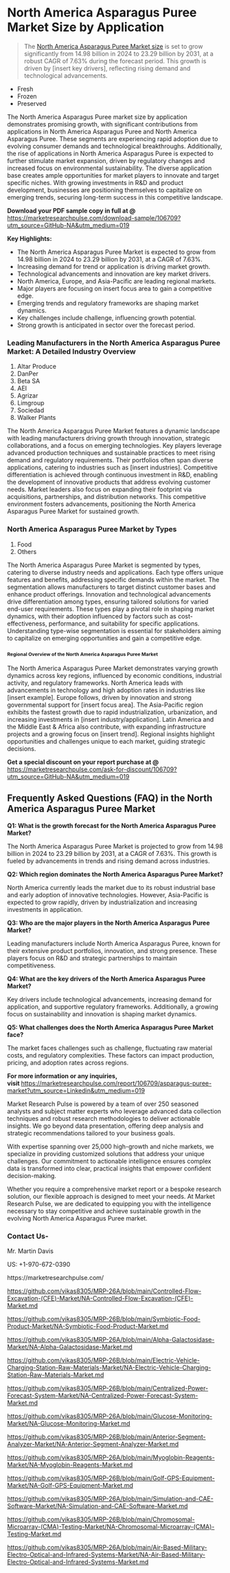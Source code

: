 
<h1>North America Asparagus Puree Market&nbsp;Size by Application</h1><blockquote><p>The <a href="https://marketresearchpulse.com/download-sample/106709?utm_source=GitHub-NA&amp;utm_medium=019">North America Asparagus Puree Market size</a> is set to grow significantly from 14.98 billion in 2024 to 23.29 billion by 2031, at a robust CAGR of 7.63% during the forecast period. This growth is driven by [insert key drivers], reflecting rising demand and technological advancements.</p></blockquote><ul><li>Fresh<li> Frozen<li> Preserved</li></ul><p>The North America Asparagus Puree market size by application demonstrates promising growth, with significant contributions from applications in North America Asparagus Puree and North America Asparagus Puree. These segments are experiencing rapid adoption due to evolving consumer demands and technological breakthroughs. Additionally, the rise of applications in North America Asparagus Puree is expected to further stimulate market expansion, driven by regulatory changes and increased focus on environmental sustainability. The diverse application base creates ample opportunities for market players to innovate and target specific niches. With growing investments in R&D and product development, businesses are positioning themselves to capitalize on emerging trends, securing long-term success in this competitive landscape.</p><p><strong>Download your PDF sample copy in full at @ </strong><a href="https://marketresearchpulse.com/download-sample/106709?utm_source=GitHub-NA&amp;utm_medium=019">https://marketresearchpulse.com/download-sample/106709?utm_source=GitHub-NA&amp;utm_medium=019</a></p><p><strong>Key Highlights: </strong></p><ul><li>The North America Asparagus Puree Market is expected to grow from 14.98 billion in 2024 to 23.29 billion by 2031, at a CAGR of 7.63%.</li><li>Increasing demand for trend or application is driving market growth.</li><li>Technological advancements and innovation are key market drivers.</li><li>North America, Europe, and Asia-Pacific are leading regional markets.</li><li>Major players are focusing on insert focus area to gain a competitive edge.</li><li>Emerging trends and regulatory frameworks are shaping market dynamics.</li><li>Key challenges include challenge, influencing growth potential.</li><li>Strong growth is anticipated in sector over the forecast period.</li></ul><h3>Leading Manufacturers in the North America Asparagus Puree Market: A Detailed Industry Overview</h3><ol><li>Altar Produce</li><li>DanPer</li><li>Beta SA</li><li>AEI</li><li>Agrizar</li><li>Limgroup</li><li>Sociedad</li><li>Walker Plants</li></ol><div class="flex max-w-full flex-col flex-grow"><div class="min-h-8 text-message flex w-full flex-col items-end gap-2 whitespace-normal break-words [.text-message+&amp;]:mt-5" dir="auto" data-message-author-role="assistant" data-message-id="fd8432e4-4910-450d-b182-61b7bfb0a01f" data-message-model-slug="gpt-4o"><div class="flex w-full flex-col gap-1 empty:hidden first:pt-[3px]"><div class="markdown prose w-full break-words dark:prose-invert light"><p>The North America Asparagus Puree Market features a dynamic landscape with leading manufacturers driving growth through innovation, strategic collaborations, and a focus on emerging technologies. Key players leverage advanced production techniques and sustainable practices to meet rising demand and regulatory requirements. Their portfolios often span diverse applications, catering to industries such as [insert industries]. Competitive differentiation is achieved through continuous investment in R&amp;D, enabling the development of innovative products that address evolving customer needs. Market leaders also focus on expanding their footprint via acquisitions, partnerships, and distribution networks. This competitive environment fosters advancements, positioning the North America Asparagus Puree Market for sustained growth.</p></div></div></div></div><h3>North America Asparagus Puree Market by Types</h3><ol><li>Food<li> Others</li></ol><div class="flex max-w-full flex-col flex-grow"><div class="min-h-8 text-message flex w-full flex-col items-end gap-2 whitespace-normal break-words [.text-message+&amp;]:mt-5" dir="auto" data-message-author-role="assistant" data-message-id="084470be-0bb7-4664-bddf-5156b4f41249" data-message-model-slug="gpt-4o-mini"><div class="flex w-full flex-col gap-1 empty:hidden first:pt-[3px]"><div class="markdown prose w-full break-words dark:prose-invert light"><p>The North America Asparagus Puree Market is segmented by types, catering to diverse industry needs and applications. Each type offers unique features and benefits, addressing specific demands within the market. The segmentation allows manufacturers to target distinct customer bases and enhance product offerings. Innovation and technological advancements drive differentiation among types, ensuring tailored solutions for varied end-user requirements. These types play a pivotal role in shaping market dynamics, with their adoption influenced by factors such as cost-effectiveness, performance, and suitability for specific applications. Understanding type-wise segmentation is essential for stakeholders aiming to capitalize on emerging opportunities and gain a competitive edge.</p></div></div></div></div><h3><span style="font-size: 11px;">Regional Overview of the North America Asparagus Puree Market</span></h3><div class="flex max-w-full flex-col flex-grow"><div class="min-h-8 text-message flex w-full flex-col items-end gap-2 whitespace-normal break-words [.text-message+&amp;]:mt-5" dir="auto" data-message-author-role="assistant" data-message-id="e9038762-ce64-4e30-91c9-9bd413514231" data-message-model-slug="gpt-4o-mini"><div class="flex w-full flex-col gap-1 empty:hidden first:pt-[3px]"><div class="markdown prose w-full break-words dark:prose-invert light"><p>The North America Asparagus Puree Market demonstrates varying growth dynamics across key regions, influenced by economic conditions, industrial activity, and regulatory frameworks. North America leads with advancements in technology and high adoption rates in industries like [insert example]. Europe follows, driven by innovation and strong governmental support for [insert focus area]. The Asia-Pacific region exhibits the fastest growth due to rapid industrialization, urbanization, and increasing investments in [insert industry/application]. Latin America and the Middle East &amp; Africa also contribute, with expanding infrastructure projects and a growing focus on [insert trend]. Regional insights highlight opportunities and challenges unique to each market, guiding strategic decisions.</p></div></div></div></div><p><strong>Get a special discount on your report purchase at @ </strong><a href="https://marketresearchpulse.com/ask-for-discount/106709?utm_source=GitHub-NA&amp;utm_medium=019">https://marketresearchpulse.com/ask-for-discount/106709?utm_source=GitHub-NA&amp;utm_medium=019</a></p><h2>Frequently Asked Questions (FAQ) in the North America Asparagus Puree Market</h2><p><strong>Q1: What is the growth forecast for the North America Asparagus Puree Market?</strong></p><p>The North America Asparagus Puree Market is projected to grow from 14.98 billion in 2024 to 23.29 billion by 2031, at a CAGR of 7.63%. This growth is fueled by advancements in trends and rising demand across industries.</p><p><strong>Q2: Which region dominates the North America Asparagus Puree Market?</strong></p><p>North America currently leads the market due to its robust industrial base and early adoption of innovative technologies. However, Asia-Pacific is expected to grow rapidly, driven by industrialization and increasing investments in application.</p><p><strong>Q3: Who are the major players in the North America Asparagus Puree Market?</strong></p><p>Leading manufacturers include North America Asparagus Puree, known for their extensive product portfolios, innovation, and strong presence. These players focus on R&amp;D and strategic partnerships to maintain competitiveness.</p><p><strong>Q4: What are the key drivers of the North America Asparagus Puree Market?</strong></p><p>Key drivers include technological advancements, increasing demand for application, and supportive regulatory frameworks. Additionally, a growing focus on sustainability and innovation is shaping market dynamics.</p><p><strong>Q5: What challenges does the North America Asparagus Puree Market face?</strong></p><p>The market faces challenges such as challenge, fluctuating raw material costs, and regulatory complexities. These factors can impact production, pricing, and adoption rates across regions.</p><p><strong>For more information or any inquiries, visit&nbsp;</strong><a href="https://marketresearchpulse.com/report/106709/asparagus-puree-market?utm_source=Linkedin&utm_medium=019">https://marketresearchpulse.com/report/106709/asparagus-puree-market?utm_source=Linkedin&utm_medium=019</a></p><p>Market Research Pulse is powered by a team of over 250 seasoned analysts and subject matter experts who leverage advanced data collection techniques and robust research methodologies to deliver actionable insights. We go beyond data presentation, offering deep analysis and strategic recommendations tailored to your business goals.</p><p>With expertise spanning over 25,000 high-growth and niche markets, we specialize in providing customized solutions that address your unique challenges. Our commitment to actionable intelligence ensures complex data is transformed into clear, practical insights that empower confident decision-making.</p><p>Whether you require a comprehensive market report or a bespoke research solution, our flexible approach is designed to meet your needs. At Market Research Pulse, we are dedicated to equipping you with the intelligence necessary to stay competitive and achieve sustainable growth in the evolving North America Asparagus Puree market.</p><h3><strong>Contact Us-</strong></h3><p>Mr. Martin Davis</p><p>US: +1-970-672-0390</p><p>https://marketresearchpulse.com/</p><p><a href="https://github.com/vikas8305/MRP-26A/blob/main/Controlled-Flow-Excavation-(CFE)-Market/NA-Controlled-Flow-Excavation-(CFE)-Market.md">https://github.com/vikas8305/MRP-26A/blob/main/Controlled-Flow-Excavation-(CFE)-Market/NA-Controlled-Flow-Excavation-(CFE)-Market.md</a></p><p><a href="https://github.com/vikas8305/MRP-26B/blob/main/Symbiotic-Food-Product-Market/NA-Symbiotic-Food-Product-Market.md">https://github.com/vikas8305/MRP-26B/blob/main/Symbiotic-Food-Product-Market/NA-Symbiotic-Food-Product-Market.md</a></p><p><a href="https://github.com/vikas8305/MRP-26A/blob/main/Alpha-Galactosidase-Market/NA-Alpha-Galactosidase-Market.md">https://github.com/vikas8305/MRP-26A/blob/main/Alpha-Galactosidase-Market/NA-Alpha-Galactosidase-Market.md</a></p><p><a href="https://github.com/vikas8305/MRP-26B/blob/main/Electric-Vehicle-Charging-Station-Raw-Materials-Market/NA-Electric-Vehicle-Charging-Station-Raw-Materials-Market.md">https://github.com/vikas8305/MRP-26B/blob/main/Electric-Vehicle-Charging-Station-Raw-Materials-Market/NA-Electric-Vehicle-Charging-Station-Raw-Materials-Market.md</a></p><p><a href="https://github.com/vikas8305/MRP-26B/blob/main/Centralized-Power-Forecast-System-Market/NA-Centralized-Power-Forecast-System-Market.md">https://github.com/vikas8305/MRP-26B/blob/main/Centralized-Power-Forecast-System-Market/NA-Centralized-Power-Forecast-System-Market.md</a></p><p><a href="https://github.com/vikas8305/MRP-26A/blob/main/Glucose-Monitoring-Market/NA-Glucose-Monitoring-Market.md">https://github.com/vikas8305/MRP-26A/blob/main/Glucose-Monitoring-Market/NA-Glucose-Monitoring-Market.md</a></p><p><a href="https://github.com/vikas8305/MRP-26B/blob/main/Anterior-Segment-Analyzer-Market/NA-Anterior-Segment-Analyzer-Market.md">https://github.com/vikas8305/MRP-26B/blob/main/Anterior-Segment-Analyzer-Market/NA-Anterior-Segment-Analyzer-Market.md</a></p><p><a href="https://github.com/vikas8305/MRP-26A/blob/main/Myoglobin-Reagents-Market/NA-Myoglobin-Reagents-Market.md">https://github.com/vikas8305/MRP-26A/blob/main/Myoglobin-Reagents-Market/NA-Myoglobin-Reagents-Market.md</a></p><p><a href="https://github.com/vikas8305/MRP-26B/blob/main/Golf-GPS-Equipment-Market/NA-Golf-GPS-Equipment-Market.md">https://github.com/vikas8305/MRP-26B/blob/main/Golf-GPS-Equipment-Market/NA-Golf-GPS-Equipment-Market.md</a></p><p><a href="https://github.com/vikas8305/MRP-26A/blob/main/Simulation-and-CAE-Software-Market/NA-Simulation-and-CAE-Software-Market.md">https://github.com/vikas8305/MRP-26A/blob/main/Simulation-and-CAE-Software-Market/NA-Simulation-and-CAE-Software-Market.md</a></p><p><a href="https://github.com/vikas8305/MRP-26B/blob/main/Chromosomal-Microarray-(CMA)-Testing-Market/NA-Chromosomal-Microarray-(CMA)-Testing-Market.md">https://github.com/vikas8305/MRP-26B/blob/main/Chromosomal-Microarray-(CMA)-Testing-Market/NA-Chromosomal-Microarray-(CMA)-Testing-Market.md</a></p><p><a href="https://github.com/vikas8305/MRP-26A/blob/main/Air-Based-Military-Electro-Optical-and-Infrared-Systems-Market/NA-Air-Based-Military-Electro-Optical-and-Infrared-Systems-Market.md">https://github.com/vikas8305/MRP-26A/blob/main/Air-Based-Military-Electro-Optical-and-Infrared-Systems-Market/NA-Air-Based-Military-Electro-Optical-and-Infrared-Systems-Market.md</a></p>
